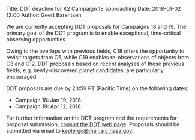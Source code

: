 Title: DDT deadline for K2 Campaign 18 approaching 
Date: 2018-01-02 12:00
Author: Geert Barentsen

We are currently accepting DDT proposals for Campaigns 18 and 19.
The primary goal of the DDT program is to enable
exceptional, time-critical observing opportunities.

Owing to the overlaps with previous fields,
C18 offers the opportunity to revisit targets from C5, 
while C19 enables re-observations of objects from C3 and C12.
DDT proposals based on recent analyses of these previous fields,
e.g. newly-discovered planet candidates, are particularly encouraged.

DDT proposals are due by 23:59 PT (Pacific Time) on the following dates: 

* Campaign 18: Jan 19, 2018
* Campaign 19: Apr 12, 2018

For further information on the DDT program and the requirements
for proposal submission,
[consult the DDT web page](k2-ddt.html).
Proposals should be submitted via email to [keplergo@mail.arc.nasa.gov](mailto:keplergo@mail.arc.nasa.gov).
